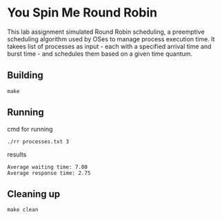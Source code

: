 # You Spin Me Round Robin

This lab assignment simulated Round Robin scheduling, a preemptive scheduling algorithm used by OSes to manage process execution time. It takees list of processes as input - each with a specified arrival time and burst time - and schedules them based on a given time quantum.

## Building

```shell
make
```

## Running

cmd for running 
```shell
./rr processes.txt 3
```

results 
```shell
Average waiting time: 7.00
Average response time: 2.75
```

## Cleaning up

```shell
make clean
```
